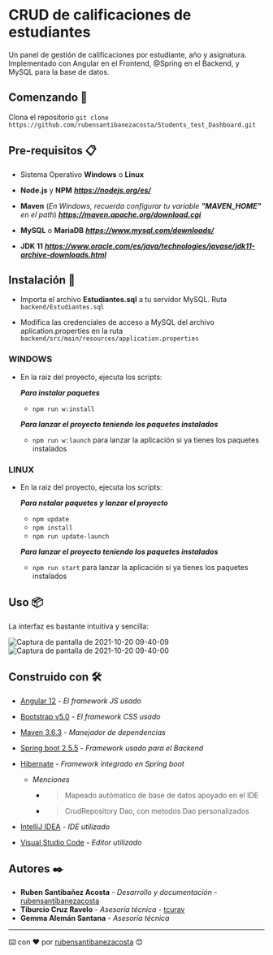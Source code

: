 # CRUD de calificaciones de estudiantes

Un panel de gestión de calificaciones por estudiante, año y asignatura. Implementado con Angular en el Frontend, @Spring en el Backend, y MySQL para la base de datos.
## Comenzando 🚀

Clona el repositorio `git clone https://github.com/rubensantibanezacosta/Students_test_Dashboard.git`


## Pre-requisitos 📋

- Sistema Operativo **Windows** o **Linux**

- **Node.js** y **NPM**  ***https://nodejs.org/es/***

- **Maven** (*En Windows, recuerda configurar tu variable __"MAVEN_HOME"__ en el path*) ***https://maven.apache.org/download.cgi***

- **MySQL** o **MariaDB** ***https://www.mysql.com/downloads/***

- **JDK 11** ***https://www.oracle.com/es/java/technologies/javase/jdk11-archive-downloads.html***


## Instalación 🔧

- Importa el archivo **Estudiantes.sql** a tu servidor MySQL. Ruta `backend/Estudiantes.sql` 

- Modifica las credenciales de acceso a MySQL del archivo aplication.properties en la ruta `backend/src/main/resources/application.properties`

### WINDOWS

- En la raiz del proyecto, ejecuta los scripts:

    ***Para instalar paquetes***
      
    - `npm run w:install` 
    
    ***Para lanzar el proyecto teniendo los paquetes instalados***
    
    - `npm run w:launch` para lanzar la aplicación si ya tienes los paquetes instalados


### LINUX

- En la raiz del proyecto, ejecuta los scripts:

    ***Para nstalar paquetes y lanzar el proyecto***
      
    - `npm update`
    - `npm install`
    - `npm run update-launch` 
    
    ***Para lanzar el proyecto teniendo los paquetes instalados***
    
    - `npm run start` para lanzar la aplicación si ya tienes los paquetes instalados




## Uso 📦

La interfaz es bastante intuitiva y sencilla:


![Captura de pantalla de 2021-10-20 09-40-09](https://user-images.githubusercontent.com/44450566/138066609-26a160ea-c22d-45bf-bd01-2546a43e6fdb.png)
![Captura de pantalla de 2021-10-20 09-40-00](https://user-images.githubusercontent.com/44450566/138066600-995e0495-2242-4108-ad85-72d66f34c1e4.png)






## Construido con 🛠️


* [Angular 12](https://angular.io) - *El framework JS usado*



* [Bootstrap v5.0](https://getbootstrap.com/docs/5.0/getting-started/introduction) - *El framework CSS usado*



* [Maven 3.6.3](https://maven.apache.org) - *Manejador de dependencias*
* [Spring boot 2.5.5](https://spring.io/projects/spring-boot) - *Framework usado para el Backend*
* [Hibernate](https://hibernate.org) - *Framework integrado en Spring boot*
     - *Menciones*
        - > Mapeado autómatico de base de datos apoyado en el IDE
        - > CrudRepository Dao, con metodos Dao personalizados



* [IntelliJ IDEA](https://www.jetbrains.com/es-es/idea) - *IDE utilizado*
* [Visual Studio Code](https://code.visualstudio.com) - *Editor utilizado*


## Autores ✒️


* **Ruben Santibañez Acosta** - *Desarrollo y documentación* -  [rubensantibanezacosta](https://github.com/rubensantibanezacosta)
* **Tiburcio Cruz Ravelo** - *Asesoría técnica* -  [tcurav](https://github.com/tcrurav)
* **Gemma Alemán Santana** - *Asesoría técnica* 




---
⌨️ con ❤️ por [rubensantibanezacosta](https://github.com/rubensantibanezacosta) 😊
